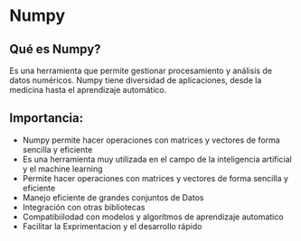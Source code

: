 # Numpy
## Qué es Numpy?
Es una herramienta que permite gestionar procesamiento y análisis de datos numéricos. Numpy tiene diversidad de aplicaciones, desde la medicina hasta el aprendizaje automático.

## Importancia:

- Numpy permite hacer operaciones con matrices y vectores de forma sencilla y eficiente
- Es una herramienta muy utilizada en el campo de la inteligencia artificial y el machine learning
- Permite hacer operaciones con matrices y vectores de forma sencilla y eficiente
- Manejo eficiente de grandes conjuntos de Datos
- Integración con otras bibliotecas
- Compatibiilodad con modelos y algorítmos de aprendizaje automatico
- Facilitar la Exprimentacion y el desarrollo rápido